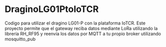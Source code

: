 # DraginoLG01PtoIoTCR
Codigo para utilizar el dragino LG01-P con la plataforma IoTCR. Este proyecto permite que el gateway reciba datos mediante LoRa utilizando la librería RH_RF95 y reenvía los datos por MQTT a tu propio broker utilizando mosquitto_pub
